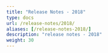 ```yaml
---
title: "Release Notes - 2018"
type: docs
url: /release-notes/2018/
aliases: [/release-notes-2018/]
description: "release notes - 2018"
weight: 30
---
```


